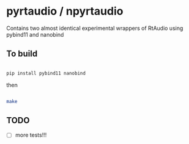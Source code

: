# pyrtaudio / npyrtaudio


Contains two almost identical experimental wrappers of RtAudio using pybind11 and nanobind


## To build


```bash

pip install pybind11 nanobind

```


then 


```bash

make

```


## TODO

- [ ] more tests!!!

